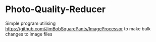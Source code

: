 # Photo-Quality-Reducer

Simple program utilising https://github.com/JimBobSquarePants/ImageProcessor to make bulk changes to image files

